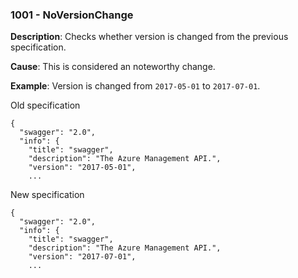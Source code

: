 ### 1001 - NoVersionChange

**Description**: Checks whether version is changed from the previous specification. 

**Cause**: This is considered an noteworthy change.

**Example**: Version is changed from `2017-05-01` to `2017-07-01`.

Old specification
```json5
{
  "swagger": "2.0",
  "info": {
    "title": "swagger",
    "description": "The Azure Management API.",
    "version": "2017-05-01",
    ...
```

New specification
```json5
{
  "swagger": "2.0",
  "info": {
    "title": "swagger",
    "description": "The Azure Management API.",
    "version": "2017-07-01",
    ...
```
